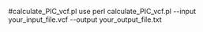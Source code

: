 #calculate_PIC_vcf.pl use
perl calculate_PIC_vcf.pl --input your_input_file.vcf --output your_output_file.txt
